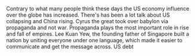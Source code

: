Contrary to what many people think these days the US economy influence over the globe has increased. There's has been a lot talk about US collapsing and China rising. 
Cyrus the great took over babylon via propaganda and not war. Propaganda plays the most important role in rise and fall of empires.
Lee Kuan Yew, the founding father of Singapore built a nation by uniting everyone under one language, which made it easier to communicate and get the message across.
US debt 